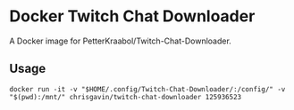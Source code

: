 # Docker Twitch Chat Downloader
A Docker image for PetterKraabol/Twitch-Chat-Downloader.

## Usage
```
docker run -it -v "$HOME/.config/Twitch-Chat-Downloader/:/config/" -v "$(pwd):/mnt/" chrisgavin/twitch-chat-downloader 125936523
```
